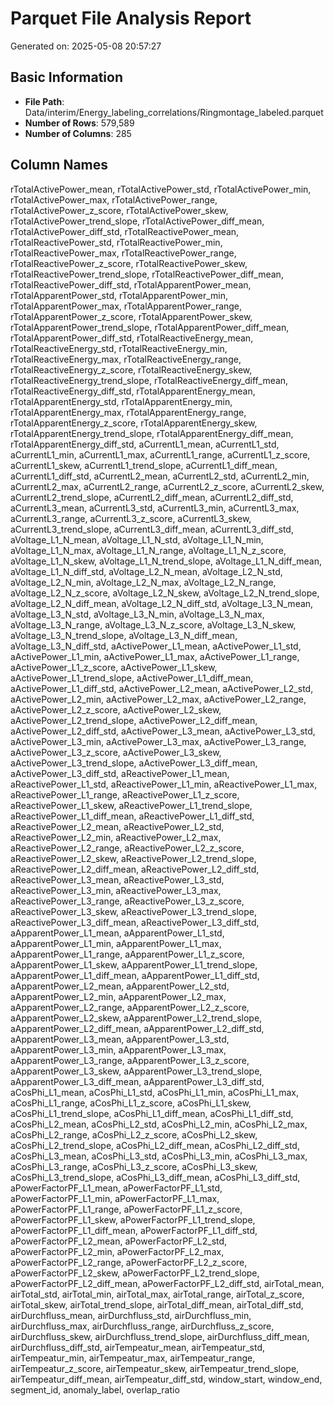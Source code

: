 # Parquet File Analysis Report
Generated on: 2025-05-08 20:57:27

## Basic Information
- **File Path**: Data/interim/Energy_labeling_correlations/Ringmontage_labeled.parquet
- **Number of Rows**: 579,589
- **Number of Columns**: 285

## Column Names
rTotalActivePower_mean, rTotalActivePower_std, rTotalActivePower_min, rTotalActivePower_max, rTotalActivePower_range, rTotalActivePower_z_score, rTotalActivePower_skew, rTotalActivePower_trend_slope, rTotalActivePower_diff_mean, rTotalActivePower_diff_std, rTotalReactivePower_mean, rTotalReactivePower_std, rTotalReactivePower_min, rTotalReactivePower_max, rTotalReactivePower_range, rTotalReactivePower_z_score, rTotalReactivePower_skew, rTotalReactivePower_trend_slope, rTotalReactivePower_diff_mean, rTotalReactivePower_diff_std, rTotalApparentPower_mean, rTotalApparentPower_std, rTotalApparentPower_min, rTotalApparentPower_max, rTotalApparentPower_range, rTotalApparentPower_z_score, rTotalApparentPower_skew, rTotalApparentPower_trend_slope, rTotalApparentPower_diff_mean, rTotalApparentPower_diff_std, rTotalReactiveEnergy_mean, rTotalReactiveEnergy_std, rTotalReactiveEnergy_min, rTotalReactiveEnergy_max, rTotalReactiveEnergy_range, rTotalReactiveEnergy_z_score, rTotalReactiveEnergy_skew, rTotalReactiveEnergy_trend_slope, rTotalReactiveEnergy_diff_mean, rTotalReactiveEnergy_diff_std, rTotalApparentEnergy_mean, rTotalApparentEnergy_std, rTotalApparentEnergy_min, rTotalApparentEnergy_max, rTotalApparentEnergy_range, rTotalApparentEnergy_z_score, rTotalApparentEnergy_skew, rTotalApparentEnergy_trend_slope, rTotalApparentEnergy_diff_mean, rTotalApparentEnergy_diff_std, aCurrentL1_mean, aCurrentL1_std, aCurrentL1_min, aCurrentL1_max, aCurrentL1_range, aCurrentL1_z_score, aCurrentL1_skew, aCurrentL1_trend_slope, aCurrentL1_diff_mean, aCurrentL1_diff_std, aCurrentL2_mean, aCurrentL2_std, aCurrentL2_min, aCurrentL2_max, aCurrentL2_range, aCurrentL2_z_score, aCurrentL2_skew, aCurrentL2_trend_slope, aCurrentL2_diff_mean, aCurrentL2_diff_std, aCurrentL3_mean, aCurrentL3_std, aCurrentL3_min, aCurrentL3_max, aCurrentL3_range, aCurrentL3_z_score, aCurrentL3_skew, aCurrentL3_trend_slope, aCurrentL3_diff_mean, aCurrentL3_diff_std, aVoltage_L1_N_mean, aVoltage_L1_N_std, aVoltage_L1_N_min, aVoltage_L1_N_max, aVoltage_L1_N_range, aVoltage_L1_N_z_score, aVoltage_L1_N_skew, aVoltage_L1_N_trend_slope, aVoltage_L1_N_diff_mean, aVoltage_L1_N_diff_std, aVoltage_L2_N_mean, aVoltage_L2_N_std, aVoltage_L2_N_min, aVoltage_L2_N_max, aVoltage_L2_N_range, aVoltage_L2_N_z_score, aVoltage_L2_N_skew, aVoltage_L2_N_trend_slope, aVoltage_L2_N_diff_mean, aVoltage_L2_N_diff_std, aVoltage_L3_N_mean, aVoltage_L3_N_std, aVoltage_L3_N_min, aVoltage_L3_N_max, aVoltage_L3_N_range, aVoltage_L3_N_z_score, aVoltage_L3_N_skew, aVoltage_L3_N_trend_slope, aVoltage_L3_N_diff_mean, aVoltage_L3_N_diff_std, aActivePower_L1_mean, aActivePower_L1_std, aActivePower_L1_min, aActivePower_L1_max, aActivePower_L1_range, aActivePower_L1_z_score, aActivePower_L1_skew, aActivePower_L1_trend_slope, aActivePower_L1_diff_mean, aActivePower_L1_diff_std, aActivePower_L2_mean, aActivePower_L2_std, aActivePower_L2_min, aActivePower_L2_max, aActivePower_L2_range, aActivePower_L2_z_score, aActivePower_L2_skew, aActivePower_L2_trend_slope, aActivePower_L2_diff_mean, aActivePower_L2_diff_std, aActivePower_L3_mean, aActivePower_L3_std, aActivePower_L3_min, aActivePower_L3_max, aActivePower_L3_range, aActivePower_L3_z_score, aActivePower_L3_skew, aActivePower_L3_trend_slope, aActivePower_L3_diff_mean, aActivePower_L3_diff_std, aReactivePower_L1_mean, aReactivePower_L1_std, aReactivePower_L1_min, aReactivePower_L1_max, aReactivePower_L1_range, aReactivePower_L1_z_score, aReactivePower_L1_skew, aReactivePower_L1_trend_slope, aReactivePower_L1_diff_mean, aReactivePower_L1_diff_std, aReactivePower_L2_mean, aReactivePower_L2_std, aReactivePower_L2_min, aReactivePower_L2_max, aReactivePower_L2_range, aReactivePower_L2_z_score, aReactivePower_L2_skew, aReactivePower_L2_trend_slope, aReactivePower_L2_diff_mean, aReactivePower_L2_diff_std, aReactivePower_L3_mean, aReactivePower_L3_std, aReactivePower_L3_min, aReactivePower_L3_max, aReactivePower_L3_range, aReactivePower_L3_z_score, aReactivePower_L3_skew, aReactivePower_L3_trend_slope, aReactivePower_L3_diff_mean, aReactivePower_L3_diff_std, aApparentPower_L1_mean, aApparentPower_L1_std, aApparentPower_L1_min, aApparentPower_L1_max, aApparentPower_L1_range, aApparentPower_L1_z_score, aApparentPower_L1_skew, aApparentPower_L1_trend_slope, aApparentPower_L1_diff_mean, aApparentPower_L1_diff_std, aApparentPower_L2_mean, aApparentPower_L2_std, aApparentPower_L2_min, aApparentPower_L2_max, aApparentPower_L2_range, aApparentPower_L2_z_score, aApparentPower_L2_skew, aApparentPower_L2_trend_slope, aApparentPower_L2_diff_mean, aApparentPower_L2_diff_std, aApparentPower_L3_mean, aApparentPower_L3_std, aApparentPower_L3_min, aApparentPower_L3_max, aApparentPower_L3_range, aApparentPower_L3_z_score, aApparentPower_L3_skew, aApparentPower_L3_trend_slope, aApparentPower_L3_diff_mean, aApparentPower_L3_diff_std, aCosPhi_L1_mean, aCosPhi_L1_std, aCosPhi_L1_min, aCosPhi_L1_max, aCosPhi_L1_range, aCosPhi_L1_z_score, aCosPhi_L1_skew, aCosPhi_L1_trend_slope, aCosPhi_L1_diff_mean, aCosPhi_L1_diff_std, aCosPhi_L2_mean, aCosPhi_L2_std, aCosPhi_L2_min, aCosPhi_L2_max, aCosPhi_L2_range, aCosPhi_L2_z_score, aCosPhi_L2_skew, aCosPhi_L2_trend_slope, aCosPhi_L2_diff_mean, aCosPhi_L2_diff_std, aCosPhi_L3_mean, aCosPhi_L3_std, aCosPhi_L3_min, aCosPhi_L3_max, aCosPhi_L3_range, aCosPhi_L3_z_score, aCosPhi_L3_skew, aCosPhi_L3_trend_slope, aCosPhi_L3_diff_mean, aCosPhi_L3_diff_std, aPowerFactorPF_L1_mean, aPowerFactorPF_L1_std, aPowerFactorPF_L1_min, aPowerFactorPF_L1_max, aPowerFactorPF_L1_range, aPowerFactorPF_L1_z_score, aPowerFactorPF_L1_skew, aPowerFactorPF_L1_trend_slope, aPowerFactorPF_L1_diff_mean, aPowerFactorPF_L1_diff_std, aPowerFactorPF_L2_mean, aPowerFactorPF_L2_std, aPowerFactorPF_L2_min, aPowerFactorPF_L2_max, aPowerFactorPF_L2_range, aPowerFactorPF_L2_z_score, aPowerFactorPF_L2_skew, aPowerFactorPF_L2_trend_slope, aPowerFactorPF_L2_diff_mean, aPowerFactorPF_L2_diff_std, airTotal_mean, airTotal_std, airTotal_min, airTotal_max, airTotal_range, airTotal_z_score, airTotal_skew, airTotal_trend_slope, airTotal_diff_mean, airTotal_diff_std, airDurchfluss_mean, airDurchfluss_std, airDurchfluss_min, airDurchfluss_max, airDurchfluss_range, airDurchfluss_z_score, airDurchfluss_skew, airDurchfluss_trend_slope, airDurchfluss_diff_mean, airDurchfluss_diff_std, airTempeatur_mean, airTempeatur_std, airTempeatur_min, airTempeatur_max, airTempeatur_range, airTempeatur_z_score, airTempeatur_skew, airTempeatur_trend_slope, airTempeatur_diff_mean, airTempeatur_diff_std, window_start, window_end, segment_id, anomaly_label, overlap_ratio
